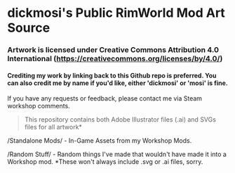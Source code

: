 # dickmosi's Public RimWorld Mod Art Source
### Artwork is licensed under Creative Commons Attribution 4.0 International (https://creativecommons.org/licenses/by/4.0/)

#### Crediting my work by linking back to this Github repo is preferred. You can also credit me by name if you'd like, either 'dickmosi' or 'mosi' is fine.

If you have any requests or feedback, please contact me via Steam workshop comments.

> This repository contains both Adobe Illustrator files (.ai) and SVGs files for all artwork*

/Standalone Mods/ - In-Game Assets from my Workshop Mods.

/Random Stuff/ - Random things I've made that wouldn't have made it into a Workshop mod. *These won't always include .svg or .ai files, sorry.
